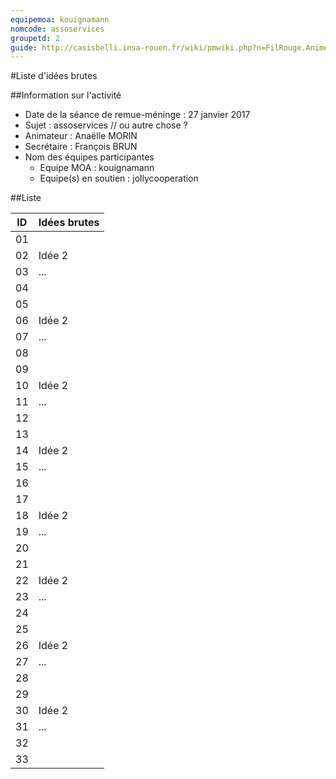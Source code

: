 ```yaml
---
equipemoa: kouignamann
nomcode: assoservices
groupetd: 2
guide: http://casisbelli.insa-rouen.fr/wiki/pmwiki.php?n=FilRouge.AnimerRemueMeninge
---
```


#Liste d'idées brutes

##Information sur l'activité
- Date de la séance de remue-méninge : 27 janvier 2017
- Sujet : assoservices // ou autre chose ?
- Animateur : Anaëlle MORIN
- Secrétaire : François BRUN
- Nom des équipes participantes
  - Equipe MOA : kouignamann
  - Equipe(s) en soutien : jollycooperation

##Liste

| ID 	| Idées brutes 	|
|----	|--------------	|
| 01 	|       	|
| 02 	| Idée 2       	|
| 03 	| ...         	|
| 04 	|              	|
| 05	|              	|
| 06 	| Idée 2       	|
| 07 	| ...         	|
| 08 	|              	|
| 09	|              	|
| 10 	| Idée 2       	|
| 11 	| ...         	|
| 12 	|              	|
| 13	|              	|
| 14 	| Idée 2       	|
| 15 	| ...         	|
| 16 	|              	|
| 17	|              	|
| 18 	| Idée 2       	|
| 19 	| ...         	|
| 20 	|              	|
| 21	|              	|
| 22 	| Idée 2       	|
| 23 	| ...         	|
| 24 	|              	|
| 25	|              	|
| 26 	| Idée 2       	|
| 27 	| ...         	|
| 28 	|              	|
| 29	|              	|
| 30 	| Idée 2       	|
| 31 	| ...         	|
| 32 	|              	|
| 33	|              	|

